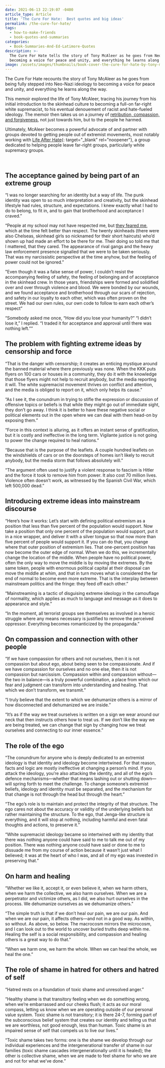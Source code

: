 ```yaml
---
date: 2021-06-13 22:19:07 -0400
article_type: Article
title: 'The Cure For Hate:  Best quotes and big ideas'
permalink: /the-cure-for-hate/
tags:
  - how-to-make-friends
  - book-quotes-and-summaries
categories:
  - Book-Summaries-And-Ed-Latimore-Quotes
description: >-
  The Cure For Hate tells the story of Tony McAleer as he goes from Neo-Nazi to
  becoming a voice for peace and unity, and everything he learns along the way.
image: /assets/images/thumbnails/book-cover-the-cure-for-hate-by-tony-mcaleer.jpeg
---
```

The Cure For Hate recounts the story of Tony McAleer as he goes from being fully stepped into Neo-Nazi ideology to becoming a voice for peace and unity, and everything he learns along the way.

This memoir explored the life of Tony McAleer, tracing his journey from his initial introduction to the skinhead culture to becoming a full-on far-right white supremacist, to his eventual denouement of racist and hate-fueled ideology. The memoir then takes us on a journey of [retribution, compassion, and forgiveness](/Ed-latimore-forgiveness-quotes/), not just towards him, but to the people he harmed.

Ultimately, McAleer becomes a powerful advocate of and partner with groups devoted to getting people out of extremist movements, most notably working with [Life After Hate](https://en.wikipedia.org/wiki/Life_After_Hate){: target="_blank" rel="noopener"}, a group dedicated to helping people leave far-right groups, particularly white supremacy groups.

​​​​​

## The acceptance gained by being part of an extreme group

“I was no longer searching for an identity but a way of life. The punk identity was open to so much interpretation and creativity, but the skinhead lifestyle had rules, structure, and expectations. I knew exactly what I had to do to belong, to fit in, and to gain that brotherhood and acceptance I craved.”

“People at my school may not have respected me, but [they feared me](/how-to-overcome-fear/), which at the time felt better than respect. The twenty skinheads (there were also Chelseas, skinhead girls so nicknamed for their short haircuts) who’d shown up had made an effort to be there for me. Their doing so told me that I mattered, that they cared. The appearance of rival gangs and the heavy law enforcement presence signalled that we were to be taken seriously. That was my narcissistic perspective at the time anyhow, but the feeling of power could not be ignored.”

"Even though it was a false sense of power, I couldn’t resist the accompanying feeling of safety, the feeling of belonging and of acceptance in the skinhead crew. In those years, friendships were formed and solidified over and over through violence and blood. We were bonded by our wounds, and we found acceptance and brotherhood through our scars of rejection, and safety in our loyalty to each other, which was often proven on the street. We had our own rules, our own code to follow to earn each other’s respect”

“Somebody asked me once, “How did you lose your humanity?” “I didn’t lose it,” I replied. “I traded it for acceptance and approval until there was nothing left.””

## The problem with fighting extreme ideas by censorship and force

“That is the danger with censorship; it creates an enticing mystique around the banned material where there previously was none. When the KKK puts flyers on 100 cars or houses in a community, they do it with the knowledge that those flyers might not help to recruit anybody, but the media reporting it will. The white supremacist movement thrives on conflict and attention, and the media is obliged to report on it, which only helps its cause.”

“As I see it, the conundrum in trying to stifle the expression or discussion of offensive topics or beliefs is that while they might go out of immediate sight, they don’t go away. I think it is better to have these negative social or political elements out in the open where we can deal with them head-on by exposing them.”

“Force in this context is alluring, as it offers an instant sense of gratification, but it is costly and ineffective in the long term. Vigilante justice is not going to power the change required to heal nations.”

“Because that is the purpose of the leaflets. A couple hundred leaflets on the windshields of cars or on the doorsteps of homes isn’t likely to recruit anybody, but the media storm that follows absolutely will.”

“The argument often used to justify a violent response to fascism is Hitler and the force it took to remove him from power. It also cost 70 million lives. Violence often doesn’t work, as witnessed by the Spanish Civil War, which left 500,000 dead.”

## Introducing extreme ideas into mainstream discourse

“Here’s how it works: Let’s start with defining political extremism as a position that less than five percent of the population would support. Now take a position that only one percent of the population would support, put it in a nice wrapper, and deliver it with a silver tongue so that now more than five percent of people would support it. If you can do that, you change where that outer position of extremism lies. That one-percent position has now become the outer edge of normal. When we do this, we incrementally change the location of the middle. When people have no political power, often the only way to move the middle is by moving the extremes. By the same token, people with enormous political capital at their disposal can move the middle at whim, and that in turn moves what is considered the far end of normal to become even more extreme. That is the interplay between mainstream politics and the fringe: they feed off each other.”

“Mainstreaming is a tactic of disguising extreme ideology in the camouflage of normality, which applies as much to language and message as it does to appearance and style.”

“In the moment, all terrorist groups see themselves as involved in a heroic struggle where any means necessary is justified to remove the perceived oppressor. Everything becomes romanticized by the propaganda.”

## On compassion and connection with other people

“If we have compassion for others and not ourselves, then it is not compassion but about ego, about being seen to be compassionate. And if we have compassion for ourselves and no one else, then it is not compassion but narcissism. Compassion within and compassion without—the two in balance—is a truly powerful combination, a place from which our fear and judgment can transform into understanding and healing. That which we don’t transform, we transmit.”

“I truly believe that the extent to which we dehumanize others is a mirror of how disconnected and dehumanized we are inside.”

“It’s as if the way we treat ourselves is written on a sign we wear around our neck that then instructs others how to treat us. If we don’t like the way we are being treated, we can change that sign by changing how we treat ourselves and connecting to our inner essence.”

## The role of the ego

“The conundrum for anyone who is deeply dedicated to an extremist ideology is that identity and ideology become intertwined. For that reason, facts and logic are mostly ineffective at changing a person’s mind. If you attack the ideology, you’re also attacking the identity, and all of the ego’s defence mechanisms—whether that means lashing out or shutting down—will spring forth to meet the challenge. To change someone’s extremist beliefs, ideology and identity must be separated, and the mechanism for that change is not through the head but through the heart.”

“The ego’s role is to maintain and protect the integrity of that structure. The ego cares not about the accuracy or validity of the underlying beliefs but rather maintaining the structure. To the ego, that Jenga-like structure is everything, and it will stop at nothing, including harmful and even fatal thoughts and actions, to preserve it.”

“White supremacist ideology became so intertwined with my identity that there was nothing anyone could have said to me to talk me out of my position. There was nothing anyone could have said or done to me to dissuade me from my course of action because it wasn’t just what I believed; it was at the heart of who I was, and all of my ego was invested in preserving that.”

## On harm and healing

“Whether we like it, accept it, or even believe it, when we harm others, when we harm the collective, we also harm ourselves. When we are a perpetrator and victimize others, as I did, we also hurt ourselves in the process. We dehumanize ourselves as we dehumanize others.”

“The simple truth is that if we don’t heal our pain, we are our pain. And when we are our pain, it affects others—and not in a good way. As within, so without. As above, so below. The macrocosm mirrors the microcosm, and I can look out to the world to uncover buried truths deep within me. Healing the self is a social responsibility, and compassion and healing others is a great way to do that.”

“When we harm one, we harm the whole. When we can heal the whole, we heal the one.”

## The role of shame in hatred for others and hatred of self

“Hatred rests on a foundation of toxic shame and unresolved anger.”

“Healthy shame is that transitory feeling when we do something wrong, when we’re embarrassed and our cheeks flush; it acts as our moral compass, letting us know when we are operating outside of our personal value system. Toxic shame is not transitory; it is there 24-7, forming part of the subconscious belief system that creates our identity and telling us that we are worthless, not good enough, less than human. Toxic shame is an impaired sense of self that compels us to live our lives.”

“Toxic shame takes two forms: one is the shame we develop through our individual experiences and the intergenerational transfer of shame in our families (toxic shame cascades intergenerationally until it is healed); the other is collective shame, when we are made to feel shame for who we are and not for what we’ve done.”